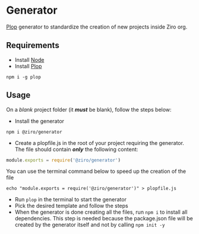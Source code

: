 # Generator
[Plop](https://github.com/plopjs/plop) generator to standardize the creation of new projects inside Ziro org.
## Requirements
- Install [Node](https://nodejs.org/en/download/)
- Install [Plop](https://github.com/plopjs/plop)
```
npm i -g plop
```
## Usage
On a *blank* project folder (it ***must*** be blank), follow the steps below:
- Install the generator
```
npm i @ziro/generator
```
- Create a plopfile.js in the root of your project requiring the generator. The file should contain ***only*** the following content:
``` javascript
module.exports = require('@ziro/generator')
```
You can use the terminal command below to speed up the creation of the file
```
echo "module.exports = require('@ziro/generator')" > plopfile.js
```
- Run `plop` in the terminal to start the generator
- Pick the desired template and follow the steps
- When the generator is done creating all the files, run `npm i` to install all dependencies.
This step is needed because the package.json file will be created by the generator itself
and not by calling `npm init -y`
